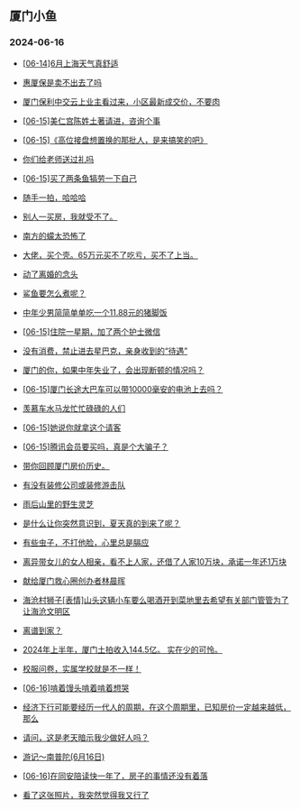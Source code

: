 ## 厦门小鱼 
### 2024-06-16

+ [[06-14]6月上海天气真舒适](http://bbs.xmfish.com/read-htm-tid-18205063.html)

+ [惠厦保是卖不出去了吗](http://bbs.xmfish.com/read-htm-tid-18205197.html)

+ [厦门保利中交云上业主看过来，小区最新成交价，不要肉](http://bbs.xmfish.com/read-htm-tid-18205132.html)

+ [[06-15]美仁宫陈姓土著请进，咨询个事](http://bbs.xmfish.com/read-htm-tid-18205040.html)

+ [[06-15]《高位接盘想置换的那批人，是来搞笑的吧》](http://bbs.xmfish.com/read-htm-tid-18205110.html)

+ [你们给老师送过礼吗](http://bbs.xmfish.com/read-htm-tid-18205086.html)

+ [[06-15]买了两条鱼犒劳一下自己](http://bbs.xmfish.com/read-htm-tid-18205112.html)

+ [随手一拍，哈哈哈](http://bbs.xmfish.com/read-htm-tid-18205186.html)

+ [别人一买房，我就受不了。](http://bbs.xmfish.com/read-htm-tid-18205244.html)

+ [南方的蠓太恐怖了](http://bbs.xmfish.com/read-htm-tid-18205302.html)

+ [大佬，买个壳。65万元买不了吃亏，买不了上当。](http://bbs.xmfish.com/read-htm-tid-18205158.html)

+ [动了离婚的念头](http://bbs.xmfish.com/read-htm-tid-18205369.html)

+ [鲨鱼要怎么煮呢？](http://bbs.xmfish.com/read-htm-tid-18205328.html)

+ [中年少男简简单单吃一个11.88元的猪脚饭](http://bbs.xmfish.com/read-htm-tid-18205361.html)

+ [[06-15]住院一星期，加了两个护士微信](http://bbs.xmfish.com/read-htm-tid-18205435.html)

+ [没有消费，禁止进去星巴克，亲身收到的“待遇”](http://bbs.xmfish.com/read-htm-tid-18205404.html)

+ [厦门的你，如果中年失业了，会出现断顿的情况吗？](http://bbs.xmfish.com/read-htm-tid-18205448.html)

+ [[06-15]厦门长途大巴车可以带10000毫安的电池上去吗？](http://bbs.xmfish.com/read-htm-tid-18205337.html)

+ [羡慕车水马龙忙忙碌碌的人们](http://bbs.xmfish.com/read-htm-tid-18205262.html)

+ [[06-15]她说你就拿这个请客](http://bbs.xmfish.com/read-htm-tid-18205384.html)

+ [[06-15]腾讯会员要买吗，真是个大骗子？](http://bbs.xmfish.com/read-htm-tid-18205419.html)

+ [带你回顾厦门房价历史。](http://bbs.xmfish.com/read-htm-tid-18205490.html)

+ [有没有装修公司或装修游击队](http://bbs.xmfish.com/read-htm-tid-18205365.html)

+ [雨后山里的野生灵芝](http://bbs.xmfish.com/read-htm-tid-18205428.html)

+ [是什么让你突然意识到，夏天真的到来了呢？](http://bbs.xmfish.com/read-htm-tid-18205412.html)

+ [有些虫子，不打他脸，心里总是膈应](http://bbs.xmfish.com/read-htm-tid-18205460.html)

+ [离异带女儿的女人相亲，看不上人家，还借了人家10万块，承诺一年还1万块](http://bbs.xmfish.com/read-htm-tid-18205443.html)

+ [献给厦门救心圈创办者林晨晖](http://bbs.xmfish.com/read-htm-tid-18205647.html)

+ [海沧村狮子[表情]山头这辆小车要么喝酒开到菜地里去希望有关部门管管为了让海沧文明区](http://bbs.xmfish.com/read-htm-tid-18205454.html)

+ [离谱到家？](http://bbs.xmfish.com/read-htm-tid-18205473.html)

+ [2024年上半年，厦门土拍收入144.5亿。
实在少的可怜。](http://bbs.xmfish.com/read-htm-tid-18205609.html)

+ [校服问卷，实属学校就是不一样！](http://bbs.xmfish.com/read-htm-tid-18205442.html)

+ [[06-16]啃着馒头啃着啃着想哭](http://bbs.xmfish.com/read-htm-tid-18205530.html)

+ [经济下行可能要经历一代人的周期，在这个周期里，已知房价一定越来越低，那么](http://bbs.xmfish.com/read-htm-tid-18205654.html)

+ [请问，这是老天暗示我少做好人吗？](http://bbs.xmfish.com/read-htm-tid-18205652.html)

+ [游记～南普陀(6月16日)](http://bbs.xmfish.com/read-htm-tid-18205693.html)

+ [[06-16]在同安陪读快一年了，房子的事情还没有着落](http://bbs.xmfish.com/read-htm-tid-18205684.html)

+ [看了这张照片，我突然觉得我又行了](http://bbs.xmfish.com/read-htm-tid-18205708.html)

